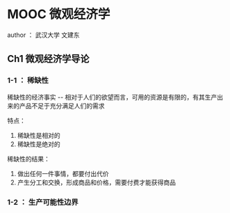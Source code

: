 # MOOC 微观经济学


author ： 武汉大学  文建东
 
## Ch1 微观经济学导论

### 1-1 ： 稀缺性


稀缺性的经济事实 --
相对于人们的欲望而言，可用的资源是有限的，有其生产出来的产品不足于充分满足人们的需求

特点： 

1. 稀缺性是相对的
2. 稀缺性是绝对的


稀缺性的结果：  

1. 做出任何一件事情，都要付出代价
2. 产生分工和交换，形成商品和价格，需要付费才能获得商品


### 1-2 ： 生产可能性边界


 
 
 